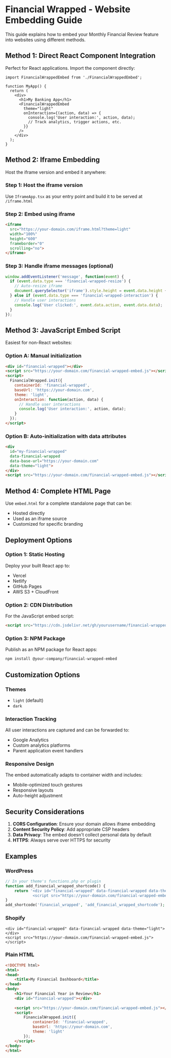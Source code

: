 # Financial Wrapped - Website Embedding Guide

This guide explains how to embed your Monthly Financial Review feature into websites using different methods.

## Method 1: Direct React Component Integration

Perfect for React applications. Import the component directly:

```tsx
import FinancialWrappedEmbed from './FinancialWrappedEmbed';

function MyApp() {
  return (
    <div>
      <h1>My Banking App</h1>
      <FinancialWrappedEmbed 
        theme="light"
        onInteraction={(action, data) => {
          console.log('User interaction:', action, data);
          // Track analytics, trigger actions, etc.
        }}
      />
    </div>
  );
}
```

## Method 2: Iframe Embedding

Host the iframe version and embed it anywhere:

### Step 1: Host the iframe version
Use `IframeApp.tsx` as your entry point and build it to be served at `/iframe.html`

### Step 2: Embed using iframe
```html
<iframe 
  src="https://your-domain.com/iframe.html?theme=light" 
  width="100%" 
  height="600" 
  frameborder="0"
  scrolling="no">
</iframe>
```

### Step 3: Handle iframe messages (optional)
```javascript
window.addEventListener('message', function(event) {
  if (event.data.type === 'financial-wrapped-resize') {
    // Auto-resize iframe
    document.querySelector('iframe').style.height = event.data.height + 'px';
  } else if (event.data.type === 'financial-wrapped-interaction') {
    // Handle user interactions
    console.log('User clicked:', event.data.action, event.data.data);
  }
});
```

## Method 3: JavaScript Embed Script

Easiest for non-React websites:

### Option A: Manual initialization
```html
<div id="financial-wrapped"></div>
<script src="https://your-domain.com/financial-wrapped-embed.js"></script>
<script>
  FinancialWrapped.init({
    containerId: 'financial-wrapped',
    baseUrl: 'https://your-domain.com',
    theme: 'light',
    onInteraction: function(action, data) {
      // Handle user interactions
      console.log('User interaction:', action, data);
    }
  });
</script>
```

### Option B: Auto-initialization with data attributes
```html
<div 
  id="my-financial-wrapped" 
  data-financial-wrapped
  data-base-url="https://your-domain.com"
  data-theme="light">
</div>
<script src="https://your-domain.com/financial-wrapped-embed.js"></script>
```

## Method 4: Complete HTML Page

Use `embed.html` for a complete standalone page that can be:
- Hosted directly
- Used as an iframe source
- Customized for specific branding

## Deployment Options

### Option 1: Static Hosting
Deploy your built React app to:
- Vercel
- Netlify
- GitHub Pages
- AWS S3 + CloudFront

### Option 2: CDN Distribution
For the JavaScript embed script:
```html
<script src="https://cdn.jsdelivr.net/gh/yourusername/financial-wrapped@main/financial-wrapped-embed.js"></script>
```

### Option 3: NPM Package
Publish as an NPM package for React apps:
```bash
npm install @your-company/financial-wrapped-embed
```

## Customization Options

### Themes
- `light` (default)
- `dark`

### Interaction Tracking
All user interactions are captured and can be forwarded to:
- Google Analytics
- Custom analytics platforms
- Parent application event handlers

### Responsive Design
The embed automatically adapts to container width and includes:
- Mobile-optimized touch gestures
- Responsive layouts
- Auto-height adjustment

## Security Considerations

1. **CORS Configuration**: Ensure your domain allows iframe embedding
2. **Content Security Policy**: Add appropriate CSP headers
3. **Data Privacy**: The embed doesn't collect personal data by default
4. **HTTPS**: Always serve over HTTPS for security

## Examples

### WordPress
```php
// In your theme's functions.php or plugin
function add_financial_wrapped_shortcode() {
    return '<div id="financial-wrapped" data-financial-wrapped data-theme="light"></div>
            <script src="https://your-domain.com/financial-wrapped-embed.js"></script>';
}
add_shortcode('financial_wrapped', 'add_financial_wrapped_shortcode');
```

### Shopify
```liquid
<div id="financial-wrapped" data-financial-wrapped data-theme="light"></div>
<script src="https://your-domain.com/financial-wrapped-embed.js"></script>
```

### Plain HTML
```html
<!DOCTYPE html>
<html>
<head>
    <title>My Financial Dashboard</title>
</head>
<body>
    <h1>Your Financial Year in Review</h1>
    <div id="financial-wrapped"></div>
    
    <script src="https://your-domain.com/financial-wrapped-embed.js"></script>
    <script>
        FinancialWrapped.init({
            containerId: 'financial-wrapped',
            baseUrl: 'https://your-domain.com',
            theme: 'light'
        });
    </script>
</body>
</html>
```